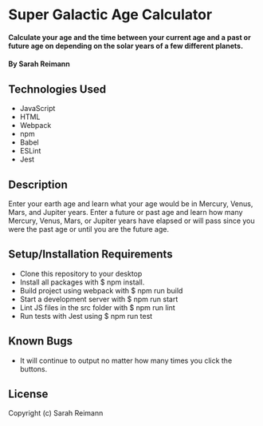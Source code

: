 # Super Galactic Age Calculator

#### Calculate your age and the time between your current age and a past or future age on depending on the solar years of a few different planets. 

#### By Sarah Reimann

## Technologies Used

* JavaScript
* HTML
* Webpack
* npm
* Babel
* ESLint
* Jest

## Description
Enter your earth age and learn what your age would be in Mercury, Venus, Mars, and Jupiter years. Enter a future or past age and learn how many Mercury, Venus, Mars, or Jupiter years have elapsed or will pass since you were the past age or until you are the future age.

## Setup/Installation Requirements

* Clone this repository to your desktop
* Install all packages with $ npm install.
* Build project using webpack with $ npm   run build
* Start a development server with $ npm run start
* Lint JS files in the src folder with $ npm run lint
* Run tests with Jest using $ npm run test

## Known Bugs

* It will continue to output no matter how many times you click the buttons. 


## License
Copyright (c) Sarah Reimann